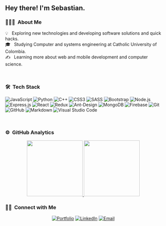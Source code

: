 <h2> Hey there! I'm Sebastian.</h2>

<h3> 👨🏻‍💻 &nbsp;About Me </h3>

💡 &nbsp; Exploring new technologies and developing software solutions and quick hacks.\
🎓 &nbsp; Studying Computer and systems engineering at Catholic University of Colombia.\
✍ &nbsp; Learning more about web and mobile development and computer science.

<br/>

### 🛠 &nbsp;Tech Stack

![JavaScript](https://img.shields.io/badge/-JavaScript-333333?style=flat&logo=javascript)
![Python](https://img.shields.io/badge/-Python-333333?style=flat&logo=python)
![C++](https://img.shields.io/badge/-C++-333333?style=flat&logo=C%2B%2B&logoColor=00599C)
![CSS3](https://img.shields.io/badge/-CSS-333333?style=flat&logo=CSS3&logoColor=1572B6)
![SASS](https://img.shields.io/badge/-Sass-333333?style=flat&logo=sass)
![Bootstrap](https://img.shields.io/badge/-Bootstrap-333333?style=flat&logo=bootstrap&logoColor=563D7C)
![Node.js](https://img.shields.io/badge/-Node.js-333333?style=flat&logo=node.js)
![Express.js](https://img.shields.io/badge/-Express.js-333333?style=flat&logo=express)
![React](https://img.shields.io/badge/-React-333333?style=flat&logo=react)
![Redux](https://img.shields.io/badge/-Redux-333333?style=flat&logo=redux)
![Ant-Design](https://img.shields.io/badge/-Ant%20Design-333333?style=flat&logo=antdesign)
![MongoDB](https://img.shields.io/badge/-MongoDB-333333?style=flat&logo=mongodb)
![Firebase](https://img.shields.io/badge/-Firebase-333333?style=flat&logo=firebase)
![Git](https://img.shields.io/badge/-Git-333333?style=flat&logo=git)
![GitHub](https://img.shields.io/badge/-GitHub-333333?style=flat&logo=github)
![Markdown](https://img.shields.io/badge/-Markdown-333333?style=flat&logo=markdown)
![Visual Studio Code](https://img.shields.io/badge/-Visual%20Studio%20Code-333333?style=flat&logo=visual-studio-code&logoColor=007ACC)

<br/>

### ⚙️ &nbsp;GitHub Analytics

<p align="center">
<a href="https://github.com/jscalderon65">
<img height="180em" src="https://github-readme-stats-eight-theta.vercel.app/api?username=jscalderon65&show_icons=true&theme=algolia&include_all_commits=true"/>  
  <img height="180em" src="https://github-readme-stats-eight-theta.vercel.app/api/top-langs/?username=jscalderon65&layout=compact&langs_count=8&theme=algolia"/>
</a>
</p>

### 🤝🏻 &nbsp;Connect with Me

<p align="center">
<a href="jscalderon65.netlify.app"><img alt="Portfolio" src="https://img.shields.io/badge/Website-www.jscalderon65.netlify.app-blue?style=flat-square&logo=google-chrome"></a>
<a href="https://www.linkedin.com/in/AVS1508/"><img alt="LinkedIn" src="https://img.shields.io/badge/LinkedIn-Sebastian%20Calderon-blue?style=flat-square&logo=linkedin"></a>
<a href="mailto:jhonnseca0599@gmail.com"><img alt="Email" src="https://img.shields.io/badge/Email-jhonnseca0599@gmail.com-blue?style=flat-square&logo=gmail"></a>
</p>

